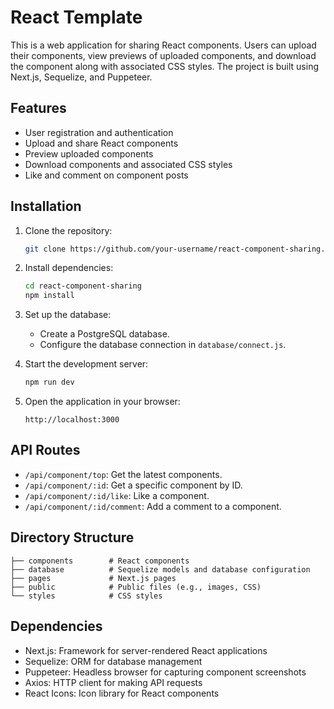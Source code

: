 # React Template

This is a web application for sharing React components. Users can upload their components, view previews of uploaded components, and download the component along with associated CSS styles. The project is built using Next.js, Sequelize, and Puppeteer.

## Features

- User registration and authentication
- Upload and share React components
- Preview uploaded components
- Download components and associated CSS styles
- Like and comment on component posts

## Installation

1. Clone the repository:

   ```bash
   git clone https://github.com/your-username/react-component-sharing.git
   ```

2. Install dependencies:

   ```bash
   cd react-component-sharing
   npm install
   ```

3. Set up the database:

   - Create a PostgreSQL database.
   - Configure the database connection in `database/connect.js`.

4. Start the development server:

   ```bash
   npm run dev
   ```

5. Open the application in your browser:

   ```
   http://localhost:3000
   ```

## API Routes

- `/api/component/top`: Get the latest components.
- `/api/component/:id`: Get a specific component by ID.
- `/api/component/:id/like`: Like a component.
- `/api/component/:id/comment`: Add a comment to a component.

## Directory Structure

```
├── components        # React components
├── database          # Sequelize models and database configuration
├── pages             # Next.js pages
├── public            # Public files (e.g., images, CSS)
└── styles            # CSS styles
```

## Dependencies

- Next.js: Framework for server-rendered React applications
- Sequelize: ORM for database management
- Puppeteer: Headless browser for capturing component screenshots
- Axios: HTTP client for making API requests
- React Icons: Icon library for React components

